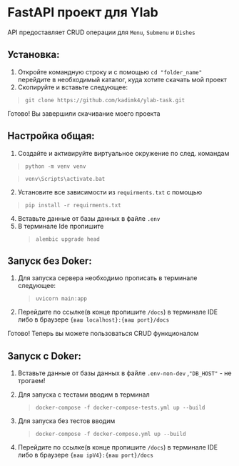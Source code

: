 # FastAPI проект для Ylab

API предоставляет CRUD операции для `Menu`, `Submenu` и `Dishes`

## Установка:

1. Откройте командную строку и с помощью `cd "folder_name"` перейдите в необходимый каталог, куда хотите скачать мой проект
2. Скопируйте и вставьте следующее:
   
  > `git clone https://github.com/kadimk4/ylab-task.git`

Готово! Вы завершили скачивание моего проекта

## Настройка общая:

1. Создайте и активируйте виртуальное окружение по след. командам
   
  > `python -m venv venv`

  > `venv\Scripts\activate.bat`

2. Установите все зависимости из `requirments.txt` с помощью

  > `pip install -r requirments.txt`

4. Вставьте данные от базы данных в файле `.env`
5. В терминале Ide пропишите
   > `alembic upgrade head`

## Запуск без Doker:

1. Для запуска сервера необходимо прописать в терминале следующее:

   > `uvicorn main:app`
   
3. Перейдите по ссылке(в конце пропишите `/docs`) в терминале IDE либо в браузере `{ваш localhost}:{ваш port}/docs`

Готово! Теперь вы можете пользоваться CRUD функционалом

## Запуск с Doker:

1. Вставьте данные от базы данных в файле `.env-non-dev` ,`"DB_HOST"` - не трогаем!
2. Для запуска с тестами вводим в терминал 

   > `docker-compose -f docker-compose-tests.yml up --build`

3. Для запуска без тестов вводим

   > `docker-compose -f docker-compose.yml up --build`

4. Перейдите по ссылке(в конце пропишите `/docs`) в терминале IDE либо в браузере `{ваш ipV4}:{ваш port}/docs`
